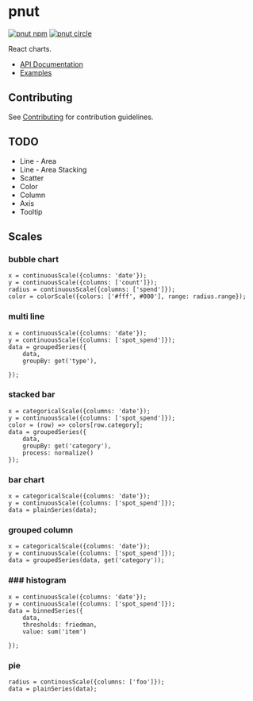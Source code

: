 # pnut
[![pnut npm](https://img.shields.io/npm/v/pnut.svg?style=flat-square)](https://www.npmjs.com/package/pnut)
[![pnut circle](https://img.shields.io/circleci/project/github/bigdatr/pnut.svg?style=flat-square)](https://circleci.com/gh/bigdatr/pnut)

React charts.

- [API Documentation](https://bigdatr.github.io/pnut/docs)
- [Examples](https://bigdatr.github.io/pnut/example)

## Contributing

See [Contributing](/CONTRIBUTING.md) for contribution guidelines.


## TODO
* Line - Area
* Line - Area Stacking
* Scatter
* Color
* Column
* Axis
* Tooltip


## Scales



### bubble chart 
```
x = continuousScale({columns: 'date'});
y = continuousScale({columns: ['count']});
radius = continuousScale({columns: ['spend']});
color = colorScale({colors: ['#fff', #000'], range: radius.range});
```
### multi line
```
x = continuousScale({columns: 'date'});
y = continuousScale({columns: ['spot_spend']});
data = groupedSeries({
	data, 
	groupBy: get('type'),

});
```


### stacked bar
```
x = categoricalScale({columns: 'date'});
y = continuousScale({columns: ['spot_spend']});
color = (row) => colors[row.category];
data = groupedSeries({
	data, 
	groupBy: get('category'),
	process: normalize()
});
```

### bar chart
```
x = categoricalScale({columns: 'date'});
y = continuousScale({columns: ['spot_spend']});
data = plainSeries(data);
```

### grouped column
```
x = categoricalScale({columns: 'date'});
y = continuousScale({columns: ['spot_spend']});
data = groupedSeries(data, get('category'));
```


### ### histogram 
```
x = continuousScale({columns: 'date'});
y = continuousScale({columns: ['spot_spend']});
data = binnedSeries({
	data, 
	thresholds: friedman,
	value: sum('item')

});
```

### pie 
```
radius = continousScale({columns: ['foo']});
data = plainSeries(data);
```





